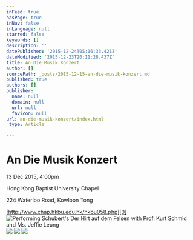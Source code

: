 ```yaml
---
inFeed: true
hasPage: true
inNav: false
inLanguage: null
starred: false
keywords: []
description: ''
datePublished: '2015-12-24T05:16:33.421Z'
dateModified: '2015-12-23T20:11:28.437Z'
title: An Die Musik Konzert
author: []
sourcePath: _posts/2015-12-15-an-die-musik-konzert.md
published: true
authors: []
publisher:
  name: null
  domain: null
  url: null
  favicon: null
url: an-die-musik-konzert/index.html
_type: Article

---
```

# An Die Musik Konzert

13 Dec 2015, 4:00pm

Hong Kong Baptist University Chapel

224 Waterloo Road, Kowloon Tong

[http://www.chap.hkbu.edu.hk/hkbu058.php][0]
![Performing Schubert's Der Hirt auf dem Felsen with Prof. Kurt Schmid and Ms. Jeffie Leung](https://s3-us-west-2.amazonaws.com/the-grid-img/p/d1a492110e61dedb94ab435e9f3edfbd26ee2649.jpg)
![](https://s3-us-west-2.amazonaws.com/the-grid-img/p/5aa4ac0902ee64f57d42d92547b2ceb5a433b77d.jpg)
![](https://s3-us-west-2.amazonaws.com/the-grid-img/p/74cc387c0b49b7e4aa0c0272e9c5c855f56e2a58.jpg)
![](https://s3-us-west-2.amazonaws.com/the-grid-img/p/4f8c66f2af8a47751835918da20c7ad175f1bd63.jpg)

[0]: http://www.chap.hkbu.edu.hk/hkbu058.php